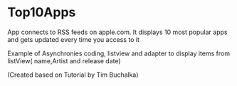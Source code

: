 # Top10Apps

App connects to RSS feeds on apple.com. It displays 10  most popular apps and gets updated every time you access to it

Example of Asynchronies coding, listview and adapter to display items from listView( name,Artist and release date)

(Created based on Tutorial by Tim Buchalka)

